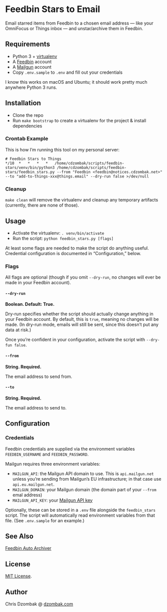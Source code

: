 # Feedbin Stars to Email

Email starred items from Feedbin to a chosen email address — like your OmniFocus or Things inbox — and unstar/archive them in Feedbin.

## Requirements

- Python 3 + [virtualenv](https://docs.python-guide.org/dev/virtualenvs/#lower-level-virtualenv)
- A [Feedbin](https://feedbin.com) account
- A [Mailgun](https://www.mailgun.com) account
- Copy `.env.sample` to `.env` and fill out your credentials

I know this works on macOS and Ubuntu; it should work pretty much anywhere Python 3 runs.

## Installation

- Clone the repo
- Run `make bootstrap` to create a virtualenv for the project & install dependencies

### Crontab Example

This is how I’m running this tool on my personal server:

```
# Feedbin Stars to Things
*/10  *   *   *   *   /home/cdzombak/scripts/feedbin-stars/venv/bin/python3 /home/cdzombak/scripts/feedbin-stars/feedbin_stars.py --from "Feedbin <feedbin@notices.cdzombak.net>" --to "add-to-things-xxx@things.email" --dry-run false >/dev/null
```

### Cleanup

`make clean` will remove the virtualenv and cleanup any temporary artifacts (currently, there are none of those).

## Usage

- Activate the virtualenv: `. venv/bin/activate`
- Run the script: `python feedbin_stars.py [flags]`

At least some flags are needed to make the script do anything useful. Credential configuration is documented in “Configuration,” below.

### Flags

All flags are optional (though if you omit `--dry-run`, no changes will ever be made in your Feedbin account).

#### `--dry-run`

**Boolean. Default: True.**

Dry-run specifies whether the script should actually change anything in your Feedbin account. By default, this is `true`, meaning no changes will be made. (In dry-run mode, emails will still be sent, since this doesn’t put any data at risk.)

Once you’re confident in your configuration, activate the script with `--dry-fun false`.

#### `--from`

**String. Required.**

The email address to send from.

#### `--to`

**String. Required.**

The email address to send to.

## Configuration

### Credentials

Feedbin credentials are supplied via the environment variables `FEEDBIN_USERNAME` and `FEEDBIN_PASSWORD`.

Mailgun requires three environment variables:
- `MAILGUN_API`: the Mailgun API domain to use. This is `api.mailgun.net` unless you’re sending from Mailgun’s EU infrastructure; in that case use `api.eu.mailgun.net`.
- `MAILGUN_DOMAIN`: your Mailgun domain (the domain part of your `--from` emal address)
- `MAILGUN_API_KEY`: your [Mailgun API key](https://app.mailgun.com/app/account/security/api_keys)

Optionally, these can be stored in a `.env` file alongside the `feedbin_stars` script. The script will automatically read environment variables from that file. (See `.env.sample` for an example.)

## See Also

[Feedbin Auto Archiver](https://github.com/cdzombak/feedbin-auto-archiver)

## License

[MIT License](https://choosealicense.com/licenses/mit/#).

## Author

Chris Dzombak @ [dzombak.com](https://www.dzombak.com)
